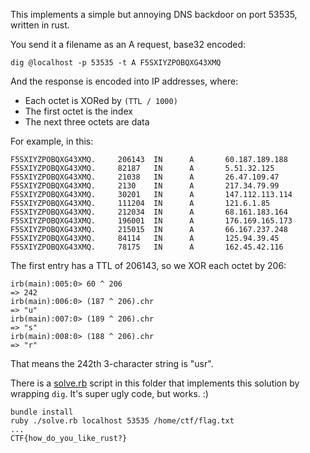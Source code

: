 This implements a simple but annoying DNS backdoor on port 53535, written in
rust.

You send it a filename as an A request, base32 encoded:

    dig @localhost -p 53535 -t A F5SXIYZPOBQXG43XMQ

And the response is encoded into IP addresses, where:

* Each octet is XORed by `(TTL / 1000)`
* The first octet is the index
* The next three octets are data

For example, in this:

    F5SXIYZPOBQXG43XMQ.     206143  IN      A       60.187.189.188
    F5SXIYZPOBQXG43XMQ.     82187   IN      A       5.51.32.125
    F5SXIYZPOBQXG43XMQ.     21038   IN      A       26.47.109.47
    F5SXIYZPOBQXG43XMQ.     2130    IN      A       217.34.79.99
    F5SXIYZPOBQXG43XMQ.     30201   IN      A       147.112.113.114
    F5SXIYZPOBQXG43XMQ.     111204  IN      A       121.6.1.85
    F5SXIYZPOBQXG43XMQ.     212034  IN      A       68.161.183.164
    F5SXIYZPOBQXG43XMQ.     196001  IN      A       176.169.165.173
    F5SXIYZPOBQXG43XMQ.     215015  IN      A       66.167.237.248
    F5SXIYZPOBQXG43XMQ.     84114   IN      A       125.94.39.45
    F5SXIYZPOBQXG43XMQ.     78175   IN      A       162.45.42.116

The first entry has a TTL of 206143, so we XOR each octet by 206:

    irb(main):005:0> 60 ^ 206
    => 242
    irb(main):006:0> (187 ^ 206).chr
    => "u"
    irb(main):007:0> (189 ^ 206).chr
    => "s"
    irb(main):008:0> (188 ^ 206).chr
    => "r"


That means the 242th 3-character string is "usr".

There is a [solve.rb](./solve.rb) script in this folder that implements this
solution by wrapping `dig`. It's super ugly code, but works. :)

    bundle install
    ruby ./solve.rb localhost 53535 /home/ctf/flag.txt
    ...
    CTF{how_do_you_like_rust?}
